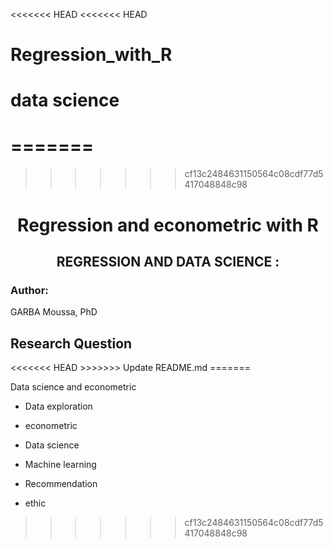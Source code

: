 <<<<<<< HEAD
<<<<<<< HEAD
# Regression_with_R

# data science 
=======
=======
>>>>>>> cf13c2484631150564c08cdf77d5417048848c98
<h1 align=center> Regression and econometric with  R </h1>


<h2 align=center>REGRESSION AND DATA SCIENCE :</h2>

<h3>Author: </h3>

GARBA Moussa, PhD<br>


<h2>Research Question</h2>
<<<<<<< HEAD
>>>>>>> Update README.md
=======

Data science and econometric 

- Data exploration 


- econometric 

- Data science 

- Machine learning 

- Recommendation 


- ethic 
>>>>>>> cf13c2484631150564c08cdf77d5417048848c98
